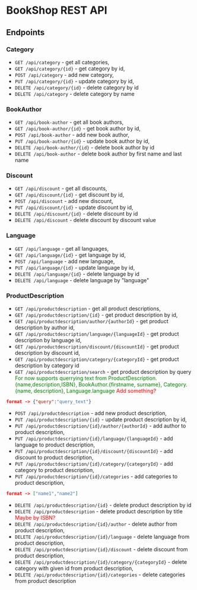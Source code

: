 # BookShop REST API
## Endpoints

### Category

- `GET /api/category` - get all categories,
- `GET /api/category/{id}` - get category by id,
- `POST /api/category` - add new category,
- `PUT /api/category/{id}` - update category by id,
- `DELETE /api/category/{id}` - delete category by id
- `DELETE /api/category` - delete category by name

### BookAuthor

- `GET /api/book-author` - get all book authors,
- `GET /api/book-author/{id}` - get book author by id,
- `POST /api/book-author` - add new book author,
- `PUT /api/book-author/{id}` - update book author by id,
- `DELETE /api/book-author/{id}` - delete book author by id
- `DELETE /api/book-author` - delete book author by first name and last name

### Discount

- `GET /api/discount` - get all discounts,
- `GET /api/discount/{id}` - get discount by id,
- `POST /api/discount` - add new discount,
- `PUT /api/discount/{id}` - update discount by id,
- `DELETE /api/discount/{id}` - delete discount by id
- `DELETE /api/discount` - delete discount by discount value

### Language

- `GET /api/language` - get all languages,
- `GET /api/language/{id}` - get language by id,
- `POST /api/language` - add new language,
- `PUT /api/language/{id}` - update language by id,
- `DELETE /api/language/{id}` - delete language by id
- `DELETE /api/language` - delete language by "language"

### ProductDescription

- `GET /api/productdescription` - get all product descriptions,
- `GET /api/productdescription/{id}` - get product description by id,
- `GET /api/productdescription/author/{authorId}` - get product description by author id,
- `GET /api/productdescription/language/{languageId}` - get product description by language id,
- `GET /api/productdescription/discount/{discountId}` - get product description by discount id,
- `GET /api/productdescription/category/{categoryId}` - get product description by category id
- `GET /api/productdescription/search` - get product description by query
 <span style="color:green">For now supports querrying text from ProductDescription.{name,description,ISBN}, BookAuthor.{firstname, surname}, Category.{name, description}, Language.language</span>
 <span style="color:red">Add something?</span>
 ```json
format -> {"query":"query_text"}
```
- `POST /api/productdescription` - add new product description,
- `PUT /api/productdescription/{id}` - update product description by id,
- `PUT /api/productdescription/{id}/author/{authorId}` - add author to product description,
- `PUT /api/productdescription/{id}/language/{languageId}` - add language to product description,
- `PUT /api/productdescription/{id}/discount/{discountId}` - add discount to product description,
- `PUT /api/productdescription/{id}/category/{categoryId}` - add category to product description,
- `PUT /api/productdescription/{id}/categories` - add categories to product description,
```json
format -> ["name1","name2"]
```
- `DELETE /api/productdescription/{id}` - delete product description by id
- `DELETE /api/productdescription` - delete product description by title <span style="color:red">Maybe by ISBN?</span>
- `DELETE /api/productdescription/{id}/author` - delete author from product description,
- `DELETE /api/productdescription/{id}/language` - delete language from product description,
- `DELETE /api/productdescription/{id}/discount` - delete discount from product description,
- `DELETE /api/productdescription/{id}/category/{categoryId}` - delete category with given id from product description,
- `DELETE /api/productdescription/{id}/categories` - delete categories from product description

